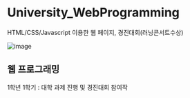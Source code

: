 # University_WebProgramming
HTML/CSS/Javascript 이용한 웹 페이지, 경진대회(러닝콘서트수상)

![image](https://user-images.githubusercontent.com/82349462/121692547-2588e100-cb03-11eb-88e1-35e99a1e085d.png)

## 웹 프로그래밍
1학년 1학기 : 대학 과제 진행 및 경진대회 참여작
